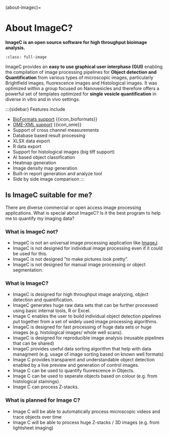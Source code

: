 (about-imagec)=
# About ImageC?

**ImageC is an open source software for high throughput bioimage analysis.**

```{figure} images/screenshot_open_pipeline.png
:class: full-image
```

ImageC provides an **easy to use graphical user interphase (GUI)** enabling the compilation of image processing pipelines for **Object detection and Quantification** from various types of microscopic images, particularly Brightfield images, fluorescence images and Histological images. It was optimized within a group focused on Nanovesicles and therefore offers a powerful set of templates optimized for **single vesicle quantification** in diverse in vitro and in vivo settings. 

:::{sidebar} Features include

- [BioFormats support](https://github.com/ome/bioformats) {{icon_bioformats}}
- [OME-XML support](https://docs.openmicroscopy.org/) {{icon_ome}} 
- Support of cross channel measurements
- Database based result processing
- XLSX data export
- R data export
- Support for histological images (big tiff support)                                   
- AI based object classification
- Heatmap generation
- Image density map generation
- Built-in report generation and analyze tool
- Side by side image comparison
:::

## Is ImageC suitable for me?

There are diverse commercial or open access image processing applications.
What is special about ImageC? Is it the best program to help me to quantify my imaging data?

### What is ImageC not?

- ImageC is not an universal image processing application like [ImageJ](https://imagej.net/).
- ImageC is not designed for individual image processing even if it could be used for this.
- ImageC is not designed "to make pictures look pretty".
- ImageC is not designed for manual image processing or object segmentation.

### What is ImageC?

- ImageC is designed for high throughput image analyzing, object detection and quantification.
- ImageC generates huge raw data sets that can be further processed using basic internal tools, R or Excel.
- Image C enables the user to build individual object detection pipelines put together from a set of widely used image processing algorithms.
- ImageC is designed for fast processing of huge data sets or huge images (e.g. histological images/ whole well scans).
- ImageC is designed for reproducible image analysis (reusable pipelines that can be shared)
- ImageC provides useful data sorting algorithm that help with data managment (e.g. usage of image sorting based on known well formats)
- Image C provides transparent and understandable object detection enabled by a live preview and generation of control images.
- Image C can be used to quantify fluorescence in Objects.
- Image C can be used to seperate objects based on colour (e.g. from histological stainings).
- Image C can process Z-stacks.

### What is planned for Image C?

- Image C will be able to automatically process microscopic videos and trace objects over time
- Image C will be able to process huge Z-stacks / 3D images (e.g. from lightsheet imaging)
  



